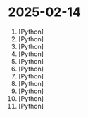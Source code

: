 # 2025-02-14

1. [](https://github.comundefined "No-code LLM Platform to launch APIs and ETL Pipelines to structure unstructured documents") [Python]
2. [](https://github.comundefined "Self hosted FLOSS fitness/workout, nutrition and weight tracker") [Python]
3. [](https://github.comundefined "Python packaging and dependency management made easy") [Python]
4. [](https://github.comundefined "Cloud-native SIEM for intelligent security analytics for your entire enterprise.") [Python]
5. [](https://github.comundefined "🚀🤖 Crawl4AI: Open-source LLM Friendly Web Crawler & Scraper") [Python]
6. [](https://github.comundefined "Cookiecutter Django is a framework for jumpstarting production-ready Django projects quickly.") [Python]
7. [](https://github.comundefined "data load tool (dlt) is an open source Python library that makes data loading easy 🛠️") [Python]
8. [](https://github.comundefined "Developer-friendly, serverless vector database for AI applications. Easily add long-term memory to your LLM apps!") [Python]
9. [](https://github.comundefined "Vision agent") [Python]
10. [](https://github.comundefined "Automate the process of making money online.") [Python]
11. [](https://github.comundefined "A Django content management system focused on flexibility and user experience") [Python]
